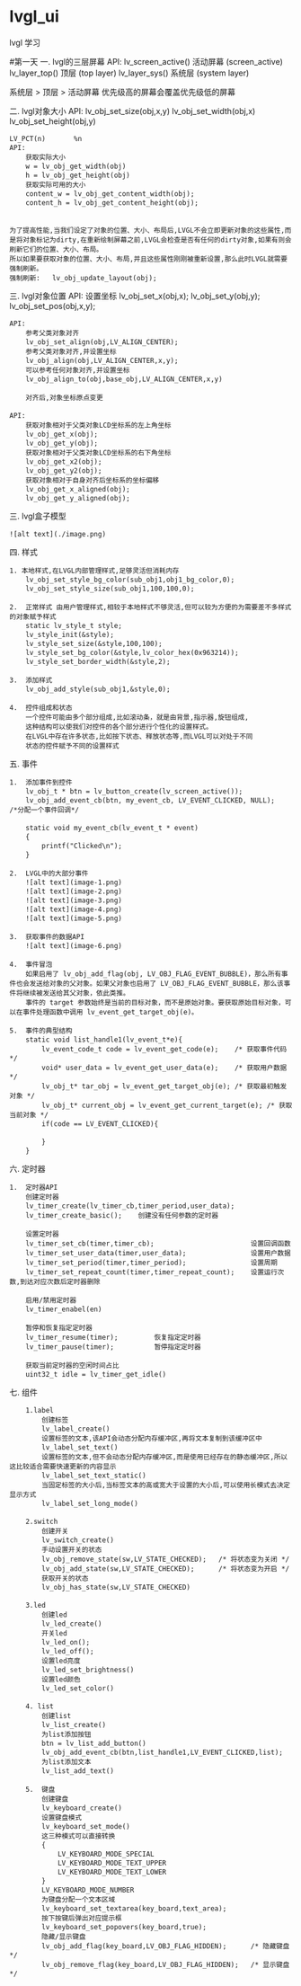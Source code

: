# lvgl_ui


lvgl 学习


#第一天
一. lvgl的三层屏幕
    API:
        lv_screen_active()          活动屏幕    (screen_active)
        lv_layer_top()              顶层        (top layer)
        lv_layer_sys()              系统层      (system layer)

系统层 > 顶层 > 活动屏幕
优先级高的屏幕会覆盖优先级低的屏幕


二. lvgl对象大小
    API:
        lv_obj_set_size(obj,x,y)
        lv_obj_set_width(obj,x)
        lv_obj_set_height(obj,y)

    
    LV_PCT(n)       %n
    API:    
        获取实际大小
        w = lv_obj_get_width(obj)
        h = lv_obj_get_height(obj)
        获取实际可用的大小
        content_w = lv_obj_get_content_width(obj);
        content_h = lv_obj_get_content_height(obj);


    为了提高性能,当我们设定了对象的位置、大小、布局后,LVGL不会立即更新对象的这些属性,而是将对象标记为dirty,在重新绘制屏幕之前,LVGL会检查是否有任何的dirty对象,如果有则会刷新它们的位置、大小、布局。
    所以如果要获取对象的位置、大小、布局,并且这些属性刚刚被重新设置,那么此时LVGL就需要强制刷新。
    强制刷新:   lv_obj_update_layout(obj);


三. lvgl对象位置
    API:
        设置坐标
        lv_obj_set_x(obj,x);
        lv_obj_set_y(obj,y);
        lv_obj_set_pos(obj,x,y);

    API:    
        参考父类对象对齐
        lv_obj_set_align(obj,LV_ALIGN_CENTER);
        参考父类对象对齐,并设置坐标
        lv_obj_align(obj,LV_ALIGN_CENTER,x,y);
        可以参考任何对象对齐,并设置坐标
        lv_obj_align_to(obj,base_obj,LV_ALIGN_CENTER,x,y)

        对齐后,对象坐标原点变更

    API:
        获取对象相对于父类对象LCD坐标系的左上角坐标
        lv_obj_get_x(obj);
        lv_obj_get_y(obj);
        获取对象相对于父类对象LCD坐标系的右下角坐标
        lv_obj_get_x2(obj);
        lv_obj_get_y2(obj);
        获取对象相对于自身对齐后坐标系的坐标偏移
        lv_obj_get_x_aligned(obj);
        lv_obj_get_y_aligned(obj);

三. lvgl盒子模型

    ![alt text](./image.png)

四. 样式
    
    1. 本地样式,在LVGL内部管理样式,足够灵活但消耗内存
        lv_obj_set_style_bg_color(sub_obj1,obj1_bg_color,0);
        lv_obj_set_style_size(sub_obj1,100,100,0);

    2.  正常样式 由用户管理样式,相较于本地样式不够灵活,但可以较为方便的为需要差不多样式的对象赋予样式
        static lv_style_t style;
        lv_style_init(&style);
        lv_style_set_size(&style,100,100);
        lv_style_set_bg_color(&style,lv_color_hex(0x963214));
        lv_style_set_border_width(&style,2);

    3.  添加样式
        lv_obj_add_style(sub_obj1,&style,0);

    4.  控件组成和状态
        一个控件可能由多个部分组成,比如滚动条，就是由背景,指示器,旋钮组成,
        这种结构可以使我们对控件的各个部分进行个性化的设置样式。
        在LVGL中存在许多状态,比如按下状态、释放状态等,而LVGL可以对处于不同
        状态的控件赋予不同的设置样式

五. 事件

    1.  添加事件到控件
        lv_obj_t * btn = lv_button_create(lv_screen_active());
        lv_obj_add_event_cb(btn, my_event_cb, LV_EVENT_CLICKED, NULL);   /*分配一个事件回调*/

        static void my_event_cb(lv_event_t * event)
        {
            printf("Clicked\n");
        }

    2.  LVGL中的大部分事件
        ![alt text](image-1.png)
        ![alt text](image-2.png)
        ![alt text](image-3.png)
        ![alt text](image-4.png)
        ![alt text](image-5.png)

    3.  获取事件的数据API
        ![alt text](image-6.png)

    4.  事件冒泡
        如果启用了 lv_obj_add_flag(obj, LV_OBJ_FLAG_EVENT_BUBBLE)，那么所有事件也会发送给对象的父对象。如果父对象也启用了 LV_OBJ_FLAG_EVENT_BUBBLE，那么该事件将继续被发送给其父对象，依此类推。
        事件的 target 参数始终是当前的目标对象，而不是原始对象。要获取原始目标对象，可以在事件处理函数中调用 lv_event_get_target_obj(e)。
    
    5.  事件的典型结构
        static void list_handle1(lv_event_t*e){
            lv_event_code_t code = lv_event_get_code(e);    /* 获取事件代码 */ 
            void* user_data = lv_event_get_user_data(e);    /* 获取用户数据 */ 
            lv_obj_t* tar_obj = lv_event_get_target_obj(e); /* 获取最初触发对象 */ 
            lv_obj_t* current_obj = lv_event_get_current_target(e); /* 获取当前对象 */
            if(code == LV_EVENT_CLICKED){
                
            }
        }

六. 定时器

    1.  定时器API
        创建定时器
        lv_timer_create(lv_timer_cb,timer_period,user_data);        
        lv_timer_create_basic();    创建没有任何参数的定时器

        设置定时器
        lv_timer_set_cb(timer,timer_cb);                        设置回调函数
        lv_timer_set_user_data(timer,user_data);                设置用户数据
        lv_timer_set_period(timer,timer_period);                设置周期
        lv_timer_set_repeat_count(timer,timer_repeat_count);    设置运行次数,到达对应次数后定时器删除

        启用/禁用定时器
        lv_timer_enabel(en)       

        暂停和恢复指定定时器
        lv_timer_resume(timer);         恢复指定定时器
        lv_timer_pause(timer);          暂停指定定时器

        获取当前定时器的空闲时间占比
        uint32_t idle = lv_timer_get_idle()        


七. 组件 

        1.label
            创建标签
            lv_label_create()   
            设置标签的文本,该API会动态分配内存缓冲区,再将文本复制到该缓冲区中
            lv_label_set_text()  
            设置标签的文本,但不会动态分配内存缓冲区,而是使用已经存在的静态缓冲区,所以这比较适合需要快速更新的内容显示
            lv_label_set_text_static() 
            当固定标签的大小后,当标签文本的高或宽大于设置的大小后,可以使用长模式去决定显示方式
            lv_label_set_long_mode()

        2.switch
            创建开关
            lv_switch_create()
            手动设置开关的状态
            lv_obj_remove_state(sw,LV_STATE_CHECKED);   /* 将状态变为关闭 */
            lv_obj_add_state(sw,LV_STATE_CHECKED);      /* 将状态变为开启 */
            获取开关的状态
            lv_obj_has_state(sw,LV_STATE_CHECKED)

        3.led
            创建led
            lv_led_create()
            开关led
            lv_led_on();
            lv_led_off();
            设置led亮度
            lv_led_set_brightness()
            设置led颜色
            lv_led_set_color()

        4. list
            创建list
            lv_list_create()
            为list添加按钮
            btn = lv_list_add_button()
            lv_obj_add_event_cb(btn,list_handle1,LV_EVENT_CLICKED,list);
            为list添加文本
            lv_list_add_text()

        5.  键盘
            创建键盘
            lv_keyboard_create()
            设置键盘模式
            lv_keyboard_set_mode()
            这三种模式可以直接转换
            {
                LV_KEYBOARD_MODE_SPECIAL
                LV_KEYBOARD_MODE_TEXT_UPPER
                LV_KEYBOARD_MODE_TEXT_LOWER
            }
            LV_KEYBOARD_MODE_NUMBER
            为键盘分配一个文本区域
            lv_keyboard_set_textarea(key_board,text_area);
            按下按键后弹出对应提示框
            lv_keyboard_set_popovers(key_board,true);
            隐藏/显示键盘
            lv_obj_add_flag(key_board,LV_OBJ_FLAG_HIDDEN);      /* 隐藏键盘 */
            lv_obj_remove_flag(key_board,LV_OBJ_FLAG_HIDDEN);   /* 显示键盘 */

